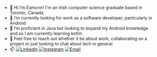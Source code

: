 - 👋 Hi I’m Eamonn! I'm an Irish computer science graduate based in Toronto, Canada
- 👀 I’m currently looking for work as a software developer, particularly in Android
- 🌱 I’m proficient in Java but looking to expand my Android knowledge and so I am currently learning kotlin
- 💞️ Feel free to reach out whether it be about work, collaborating on a project or just looking to chat about tech in general
- 📫 <a href="https://www.linkedin.com/"><img alt="LinkedIn" src="https://img.shields.io/badge/LinkedIn-Eamonn%20Rogers%20-blue?style=flat-square&logo=linkedin"></a>
<a href="https://www.instagram.com/atuvwapps/"><img alt="Instagram" src="https://img.shields.io/badge/Instagram-atuvwapps-blue?style=flat-square&logo=instagram"></a>
<a href="mailto:atuvwapps@gmail.com"><img alt="Email" src="https://img.shields.io/badge/Email-atuvwapps@gmail.com-blue?style=flat-square&logo=gmail"></a>
</p>

<!---
AtuvwApps/AtuvwApps is a ✨ special ✨ repository because its `README.md` (this file) appears on your GitHub profile.
You can click the Preview link to take a look at your changes.
--->
